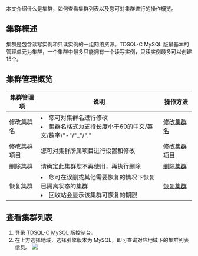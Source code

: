 本文介绍什么是集群，如何查看集群列表以及您可对集群进行的操作概览。

## 集群概述
集群是包含读写实例和只读实例的一组网络资源。TDSQL-C MySQL 版最基本的管理单元为集群，一个集群中最多只能拥有一个读写实例，只读实例最多可以创建15个。

## 集群管理概览
| 集群管理项 | 说明 | 操作方法 |
|---------|---------|---------|
| 修改集群名 | <li>您可对集群名进行修改<li>集群名格式为支持长度小于60的中文/英文/数字/"-"/"_"/"." | [修改集群名](https://cloud.tencent.com/document/product/1003/62721) |
| 修改集群项目 | 您可对集群所属项目进行设置和修改 | [修改集群项目](https://cloud.tencent.com/document/product/1003/62722) |
| 删除集群 | 请确定此集群您不再使用，再执行删除 | [删除集群](https://cloud.tencent.com/document/product/1003/62727) |
| 恢复集群 | <li>您可在误删或其他需要恢复的情况下恢复已隔离状态的集群<li>回收站会显示该集群可恢复的期限</li> | [恢复集群](https://cloud.tencent.com/document/product/1003/79046) |

## 查看集群列表
1. 登录 [TDSQL-C MySQL 版控制台](https://console.cloud.tencent.com/cynosdb)。
2. 在上方选择地域，选择引擎版本为 MySQL，即可查询对应地域下的集群列表信息。
![](https://qcloudimg.tencent-cloud.cn/raw/620ac5d0f48c099513b933aa3a36cd88.png)
